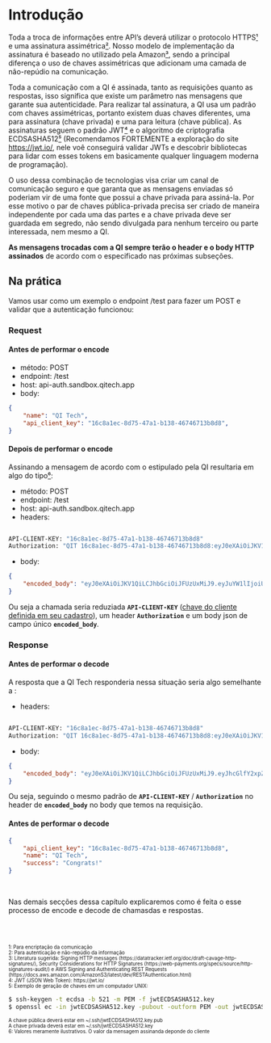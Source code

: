 # Introdução

Toda a troca de informações entre API’s deverá utilizar o protocolo HTTPS[¹](#1) e uma assinatura  assimétrica[²](#2). Nosso modelo de implementação da assinatura é baseado no utilizado pela Amazon[³](#3), sendo a principal diferença o uso de chaves assimétricas que adicionam uma camada de não-repúdio na comunicação.

Toda a comunicação com a QI é assinada, tanto as requisições quanto as respostas, isso significa que existe um parâmetro nas mensagens que garante sua autenticidade. Para realizar tal assinatura, a QI usa um padrão com chaves assimétricas, portanto existem duas chaves diferentes, uma para assinatura (chave privada) e uma para leitura (chave pública). As assinaturas seguem o padrão JWT[⁴](#4) e o algoritmo de criptografia ECDSASHA512[⁵](#5) (Recomendamos FORTEMENTE a exploração do site https://jwt.io/, nele voê conseguirá validar JWTs e descobrir bibliotecas para lidar com esses tokens em basicamente qualquer linguagem moderna de programação).

O uso dessa combinação de tecnologias visa criar um canal de comunicação seguro e que garanta que as mensagens enviadas só poderiam vir de uma fonte que possui a chave privada para assiná-la. Por esse motivo o par de chaves pública-privada precisa ser criado de maneira independente por cada uma das partes e a chave privada deve ser guardada em segredo, não sendo divulgada para nenhum terceiro ou parte interessada, nem mesmo a QI.

**As mensagens trocadas com a QI sempre terão o header e o body HTTP assinados** de acordo com o especificado nas próximas subseções.

## Na prática

Vamos usar como um exemplo o endpoint /test para fazer um POST e validar que a autenticação funcionou:

### Request

#### Antes de performar o encode

- método: POST
- endpoint: /test
- host: api-auth.sandbox.qitech.app
- body: 
```json
{
    "name": "QI Tech",
    "api_client_key": "16c8a1ec-8d75-47a1-b138-46746713b8d8",
}
```

#### Depois de performar o encode

Assinando a mensagem de acordo com o estipulado pela QI resultaria em algo do tipo[⁶](#6):

- método: POST
- endpoint: /test
- host: api-auth.sandbox.qitech.app
- headers:
```bash

API-CLIENT-KEY: "16c8a1ec-8d75-47a1-b138-46746713b8d8"
Authorization: "QIT 16c8a1ec-8d75-47a1-b138-46746713b8d8:eyJ0eXAiOiJKV1QiLCJhbGciOiJFUzUxMiJ9.eyJzdWIiOiIxNmM4YTFlYy04ZDc1LTQ3YTEtYjEzOC00Njc0NjcxM2I4ZDgiLCJzaWduYXR1cmUiOiJQT1NUXG5kNWU2M2RlNjNkNjg0NjBkNmNlZTllN2I4ODJjM2U0M1xuYXBwbGljYXRpb24vanNvblxuV2VkLCAxNiBPY3QgMjAxOSAxNDo1MTo0NSBHTVRcbi90ZXN0In0.AZo959MUTEmfT9x_APTLZKPg9aivvjNsvCOl7rVzEkFrrMVRX0fg2Hp_eWbs60Ug9NL_EphRpNwZU9v-czyV_BmUAMBI8uJQAPd7_xACEeRjhi6QzFKuWUqk_xMzB70s7CSwGgHpeXh0OFeupHFTbwAkRkLuNAYluP0ZbT4vFrRKrdhR"
```
- body:
```json
{
    "encoded_body": "eyJ0eXAiOiJKV1QiLCJhbGciOiJFUzUxMiJ9.eyJuYW1lIjoiUUkgVGVjaCIsImFwaV9jbGllbnRfa2V5IjoiMTZjOGExZWMtOGQ3NS00N2ExLWIxMzgtNDY3NDY3MTNiOGQ4In0.AYHioWgjnYgvsDrYmp7zON8vLPIc6XQgO_xnMtwqV4LCL8FMejKViFPvL_Z70QKi-u8CmJW68YoQbxvDRoDAbNUOABSIHUxDXcldZk2l8_yL17yMy2hMS-mHRVutd7_-yMkhsEnYEYemEOWsGRsO3T3yey2rSX1_t7IK47ACPvpaE7Qs"
}
```

Ou seja a chamada seria reduziada **`API-CLIENT-KEY`** ([chave do cliente definida em seu cadastro](?112)), um header **`Authorization`** e um body json de campo único **`encoded_body`**.

### Response

#### Antes de performar o decode


A resposta que a QI Tech responderia nessa situação seria algo semelhante a :

- headers:

```bash

API-CLIENT-KEY: "16c8a1ec-8d75-47a1-b138-46746713b8d8"
Authorization: "QIT 16c8a1ec-8d75-47a1-b138-46746713b8d8:eyJ0eXAiOiJKV1QiLCJhbGciOiJFUzUxMiJ9.eyJzdWIiOiIxNmM4YTFlYy04ZDc1LTQ3YTEtYjEzOC00Njc0NjcxM2I4ZDgiLCJzaWduYXR1cmUiOiJQT1NUXG5kNWU2M2RlNjNkNjg0NjBkNmNlZTllN2I4ODJjM2U0M1xuYXBwbGljYXRpb24vanNvblxuV2VkLCAxNiBPY3QgMjAxOSAxNDo1MTo0NSBHTVRcbi90ZXN0In0.AZo959MUTEmfT9x_APTLZKPg9aivvjNsvCOl7rVzEkFrrMVRX0fg2Hp_eWbs60Ug9NL_EphRpNwZU9v-czyV_BmUAMBI8uJQAPd7_xACEeRjhi6QzFKuWUqk_xMzB70s7CSwGgHpeXh0OFeupHFTbwAkRkLuNAYluP0ZbT4vFrRKrdhR"
```

- body:

```json
{
    "encoded_body": "eyJ0eXAiOiJKV1QiLCJhbGciOiJFUzUxMiJ9.eyJhcGlfY2xpZW50X2tleSI6IjE2YzhhMWVjLThkNzUtNDdhMS1iMTM4LTQ2NzQ2NzEzYjhkOCIsIm5hbWUiOiJRSSBUZWNoIiwic3VjY2VzcyI6IkNvbmdyYXRzISJ9.AfunfN06D38WuOPsUVhTvi19-00Jpd6Z_E7KV-Zh05nfgG55BEXQW878zwVilAmyUR8F6N9hRiAmL0djEuSahXhUAZ-bYVDbZvVb-bzYrakYEjc9gLTBE_Sk2H0NgrXCFusq9BIImEyNHwzb3aiQvDB-igcLBKEzOdIkqbfqu3lzIs_W"
}
```

Ou seja, seguindo o mesmo padrão de **`API-CLIENT-KEY`** / **`Authorization`** no header de **`encoded_body`** no body que temos na requisição.

#### Antes de performar o decode

```json
{
    "api_client_key": "16c8a1ec-8d75-47a1-b138-46746713b8d8",
    "name": "QI Tech",
    "success": "Congrats!"
}
```
<br>

Nas demais secções dessa capítulo explicaremos como é feita o esse processo de encode e decode de chamasdas e respostas.



<br>
<br>

<sub>
<sub>
<br>
1<a id=1></a>: Para encriptação da comunicação
<br>
2<a id=2></a>: Para autenticação e não-repúdio da informação
<br>
3<a id=3></a>: Literatura sugerida: Signing HTTP messages (https://datatracker.ietf.org/doc/draft-cavage-http-signatures/), Security Considerations for HTTP Signatures (https://web-payments.org/specs/source/http-signatures-audit/) e AWS Signing and Authenticating REST Requests (https://docs.aws.amazon.com/AmazonS3/latest/dev/RESTAuthentication.html)
<br>
4<a id=4></a>: JWT (JSON Web Token): https://jwt.io/
<br>
5<a id=5></a>: Exemplo de geração de chaves em um computador UNIX:
<br>
</sub>
</sub>

```bash
$ ssh-keygen -t ecdsa -b 521 -m PEM -f jwtECDSASHA512.key
$ openssl ec -in jwtECDSASHA512.key -pubout -outform PEM -out jwtECDSASHA512.key.pub
```
<sub>
<sub>
A chave pública deverá estar em ~/.ssh/jwtECDSASHA512.key.pub
<br>A chave privada deverá estar em ~/.ssh/jwtECDSASHA512.key
<br>
6<a id=6></a>: Valores meramente ilustrativos. O valor da mensagem assinanda deponde do cliente
<br>
</sub>
</sub>


